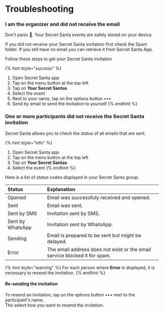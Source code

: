 # Troubleshooting

### I am the organizer and did not receive the email

Don't panic 🙂. Your Secret Santa events are safely stored on your device.

If you did not receive your Secret Santa invitation first check the Spam folder. If you still have no email you can retrieve it from Secret Santa App.

Follow these steps to get your Secret Santa invitation

{% hint style="success" %}
1. Open Secret Santa app
2. Tap on the menu button at the top left
3. Tap on **Your Secret Santas**
4. Select the event
5. Next to your name, tap on the options button •••
6. Send by email to send the invitation to yourself
{% endhint %}

### One or more participants did not receive the Secret Santa invitation

Secret Santa allows you to check the status of all emails that are sent.

{% hint style="info" %}
1. Open Secret Santa app
2. Tap on the menu button at the top left
3. Tap on **Your Secret Santas**
4. Select the event
{% endhint %}

Here is a list of status codes displayed in your Secret Santa group.

| Status | Explanation |
| :--- | :--- |
| Opened | Email was successfuly received and opened. |
| Sent | Email was sent. |
| Sent by SMS | Invitation sent by SMS. |
| Sent by WhatsApp | Invitation sent by WhatsApp. |
| Sending | Email is prepared to be sent but might be delayed. |
| Error | The email address does not exist or the email service blocked it for spam. |

{% hint style="warning" %}
For each person where **Error** is displayed, it is necessary to resend the invitation.
{% endhint %}

#### Re-sending the invitation

To resend an invitation, tap on the options button ••• next to the participant's name.  
The select how you want to resend the invitation.

